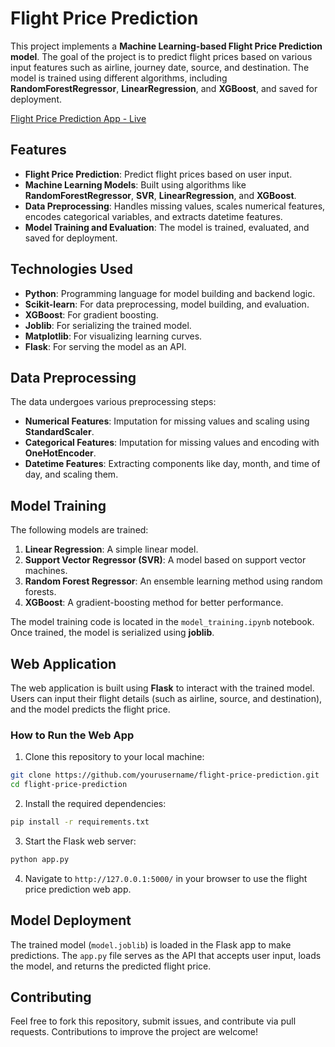 # Flight Price Prediction

This project implements a **Machine Learning-based Flight Price Prediction model**. The goal of the project is to predict flight prices based on various input features such as airline, journey date, source, and destination. The model is trained using different algorithms, including **RandomForestRegressor**, **LinearRegression**, and **XGBoost**, and saved for deployment.

[Flight Price Prediction App - Live](https://flight-predictor-model.onrender.com/)

## Features

- **Flight Price Prediction**: Predict flight prices based on user input.
- **Machine Learning Models**: Built using algorithms like **RandomForestRegressor**, **SVR**, **LinearRegression**, and **XGBoost**.
- **Data Preprocessing**: Handles missing values, scales numerical features, encodes categorical variables, and extracts datetime features.
- **Model Training and Evaluation**: The model is trained, evaluated, and saved for deployment.

## Technologies Used

- **Python**: Programming language for model building and backend logic.
- **Scikit-learn**: For data preprocessing, model building, and evaluation.
- **XGBoost**: For gradient boosting.
- **Joblib**: For serializing the trained model.
- **Matplotlib**: For visualizing learning curves.
- **Flask**: For serving the model as an API.

## Data Preprocessing

The data undergoes various preprocessing steps:

- **Numerical Features**: Imputation for missing values and scaling using **StandardScaler**.
- **Categorical Features**: Imputation for missing values and encoding with **OneHotEncoder**.
- **Datetime Features**: Extracting components like day, month, and time of day, and scaling them.

## Model Training

The following models are trained:

1. **Linear Regression**: A simple linear model.
2. **Support Vector Regressor (SVR)**: A model based on support vector machines.
3. **Random Forest Regressor**: An ensemble learning method using random forests.
4. **XGBoost**: A gradient-boosting method for better performance.

The model training code is located in the `model_training.ipynb` notebook. Once trained, the model is serialized using **joblib**.


## Web Application

The web application is built using **Flask** to interact with the trained model. Users can input their flight details (such as airline, source, and destination), and the model predicts the flight price.

### How to Run the Web App

1. Clone this repository to your local machine:

```bash
git clone https://github.com/yourusername/flight-price-prediction.git
cd flight-price-prediction
```

2. Install the required dependencies:

```bash
pip install -r requirements.txt
```

3. Start the Flask web server:

```bash
python app.py
```

4. Navigate to `http://127.0.0.1:5000/` in your browser to use the flight price prediction web app.

## Model Deployment

The trained model (`model.joblib`) is loaded in the Flask app to make predictions. The `app.py` file serves as the API that accepts user input, loads the model, and returns the predicted flight price.

## Contributing

Feel free to fork this repository, submit issues, and contribute via pull requests. Contributions to improve the project are welcome!



